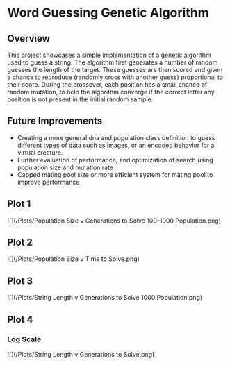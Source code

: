 # Word Guessing Genetic Algorithm

## Overview
This project showcases a simple implementation of a genetic algorithm used to guess a string. The algorithm first generates a number of random guesses the length of the target. These guesses are then scored and given a chance to reproduce (randomly cross with another guess) proportional to their score. During the crossover, each position has a small chance of random mutation, to help the algorithm converge if the correct letter any position is not present in the initial random sample.

## Future Improvements
* Creating a more general dna and population class definition to guess different types of data such as images, or an encoded behavior for a virtual creature.
* Further evaluation of performance, and optimization of search using population size and mutation rate
* Capped mating pool size or more efficient system for mating pool to improve performance

## Plot 1
![](/Plots/Population Size v Generations to Solve 100-1000 Population.png)

## Plot 2
![](/Plots/Population Size v Time to Solve.png)

## Plot 3
![](/Plots/String Length v Generations to Solve 1000 Population.png)

## Plot 4
### Log Scale
![](/Plots/String Length v Generations to Solve.png)
